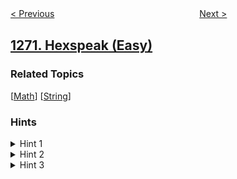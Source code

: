 <!--|This file generated by command(leetcode description); DO NOT EDIT.    |-->
<!--+----------------------------------------------------------------------+-->
<!--|@author    openset <openset.wang@gmail.com>                           |-->
<!--|@link      https://github.com/openset                                 |-->
<!--|@home      https://github.com/openset/leetcode                        |-->
<!--+----------------------------------------------------------------------+-->

[< Previous](../all-people-report-to-the-given-manager "All People Report to the Given Manager")
　　　　　　　　　　　　　　　　
[Next >](../remove-interval "Remove Interval")

## [1271. Hexspeak (Easy)](https://leetcode.com/problems/hexspeak "十六进制魔术数字")



### Related Topics
  [[Math](../../tag/math/README.md)]
  [[String](../../tag/string/README.md)]

### Hints
<details>
<summary>Hint 1</summary>
Convert the given number to hexadecimal.
</details>

<details>
<summary>Hint 2</summary>
Replace all 0 and 1 with 'O' and 'I'.
</details>

<details>
<summary>Hint 3</summary>
Check if the final string has any numerical digits.
</details>
